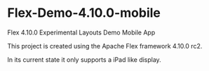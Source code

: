 Flex-Demo-4.10.0-mobile
=======================

Flex 4.10.0 Experimental Layouts Demo Mobile App

This project is created using the Apache Flex framework 4.10.0 rc2.

In its current state it only supports a iPad like display.
